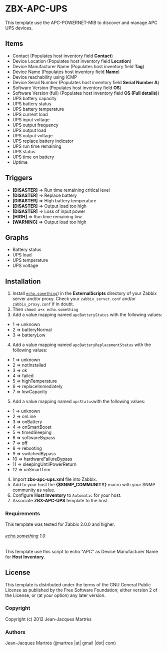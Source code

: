 ZBX-APC-UPS
===========

This template use the APC-POWERNET-MIB to discover and manage APC UPS devices.

Items
-----

  * Contact (Populates host inventory field **Contact**)
  * Device Location (Populates host inventory field **Location**)
  * Device Manufacturer Name (Populates host inventory field **Tag**)
  * Device Name (Populates host inventory field **Name**)
  * Device reachability using ICMP
  * Device Serail Number (Populates host inventory field **Serial Number A**)
  * Software Version (Populates host inventory field **OS**)
  * Software Version (full) (Populates host inventory field **OS (Full details)**)
  * UPS battery capacity
  * UPS battery status
  * UPS battery temperature
  * UPS current load
  * UPS input voltage
  * UPS output frequency
  * UPS output load
  * UPS output voltage
  * UPS replace battery indicator
  * UPS run time remaining
  * UPS status
  * UPS time on battery
  * Uptime

Triggers
--------

  * **[DISASTER]** => Run time remaining critical level
  * **[DISASTER]** => Replace battery
  * **[DISASTER]** => High battery temperature
  * **[DISASTER]** => Output load too high
  * **[DISASTER]** => Loss of input power
  * **[HIGH]** => Run time remaining low
  * **[WARNING]** => Output load too high

Graphs
------

  * Battery status
  * UPS load
  * UPS temperature
  * UPS voltage

Installation
------------

1. Install [`echo.something`](https://github.com/jjmartres/Zabbix/tree/master/zbx-scripts/echo.something)) in the **ExternalScripts** directory of your Zabbix server and/or proxy. Check your `zabbix_server.conf` and/or `zabbix_proxy.conf` if in doubt.
2. Then `chmod a+x echo.something`
3. Add a value mapping named `apcBatteryStatus` with the following values:
  * 1 => unknown
  * 2 => batteryNormal
  * 3 => batteryLow
4. Add a value mapping named `apcBatteryReplacementStatus` with the following values:
  * 1 => unknown
  * 2 => notInstalled
  * 3 => ok
  * 4 => failed
  * 5 => highTemperature
  * 6 => replaceImmediately
  * 7 => lowCapacity
5. Add a value mapping named `apcStatus`with the following values:
  * 1 => unknown
  * 2 => onLine
  * 3 => onBattery
  * 4 => onSmartBoost
  * 5 => timedSleeping
  * 6 => softwareBypass
  * 7 => off
  * 8 => rebooting
  * 9 => switchedBypass
  * 10 => hardwareFailureBypass
  * 11 => sleepingUntilPowerReturn
  * 12 => onSmartTrim
4. Import **zbx-apc-ups.xml** file into Zabbix.
5. Add to your host the **{$SNMP_COMMUNITY}** macro with your SNMP community as value.
6. Configure **Host Inventory** to `Automatic` for your host.
7. Associate **ZBX-APC-UPS** template to the host.
 
### Requirements

This template was tested for Zabbix 2.0.0 and higher.

###### [echo.something](https://github.com/jjmartres/Zabbix/tree/master/zbx-scripts/echo.something) 1.0

This template use this script to echo "APC" as Device Manufacturer Name for **Host Inventory**.

License
-------

This template is distributed under the terms of the GNU General Public License as published by the Free Software Foundation; either version 2 of the  License, or (at your option) any later version.

### Copyright

  Copyright (c) 2012 Jean-Jacques Martrès

### Authors
  
  Jean-Jacques Martrès
  (jjmartres |at| gmail |dot| com)
